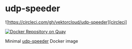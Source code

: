 # udp-speeder

![https://circleci.com/gh/vektorcloud/udp-speeder][circleci]

[![Docker Repository on Quay](https://quay.io/repository/vektorcloud/udp-speeder/status "Docker Repository on Quay")](https://quay.io/repository/vektorcloud/udp-speeder)

Minimal [udp-speeder](https://github.com/wangyu-/UDPspeeder) Docker image

[circleci]: https://img.shields.io/circleci/build/gh/vektorcloud/udp-speeder?color=1dd6c9&logo=CircleCI&logoColor=1dd6c9&style=for-the-badge "udp-speeder"
